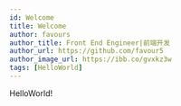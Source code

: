 ```yaml
---
id: Welcome
title: Welcome
author: favours
author_title: Front End Engineer|前端开发
author_url: https://github.com/favour5
author_image_url: https://ibb.co/gvxkz3w
tags: [HelloWorld]
---
```


HelloWorld!
